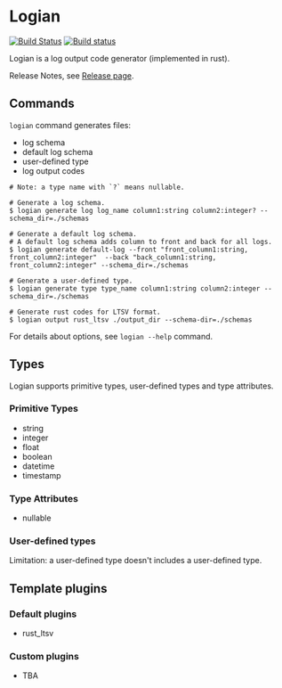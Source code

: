 # Logian

[![Build Status](https://travis-ci.org/naokirin/logian.svg?branch=master)](https://travis-ci.org/naokirin/logian) [![Build status](https://ci.appveyor.com/api/projects/status/aspww5vy8oyb5vo9/branch/master?svg=true)](https://ci.appveyor.com/project/naokirin/logian/branch/master)

Logian is a log output code generator (implemented in rust).  

Release Notes, see [Release page](https://github.com/naokirin/logian/releases).

## Commands

`logian` command generates files:

* log schema
* default log schema
* user-defined type
* log output codes

```
# Note: a type name with `?` means nullable.

# Generate a log schema.
$ logian generate log log_name column1:string column2:integer? --schema_dir=./schemas

# Generate a default log schema.
# A default log schema adds column to front and back for all logs.
$ logian generate default-log --front "front_column1:string, front_column2:integer"  --back "back_column1:string, front_column2:integer" --schema_dir=./schemas

# Generate a user-defined type.
$ logian generate type type_name column1:string column2:integer --schema_dir=./schemas

# Generate rust codes for LTSV format.
$ logian output rust_ltsv ./output_dir --schema-dir=./schemas
```

For details about options, see `logian --help` command.

## Types

Logian supports primitive types, user-defined types and type attributes.

### Primitive Types

* string
* integer
* float
* boolean
* datetime
* timestamp

### Type Attributes

* nullable

### User-defined types

Limitation: a user-defined type doesn't includes a user-defined type.

## Template plugins

### Default plugins

* rust\_ltsv

### Custom plugins

* TBA

